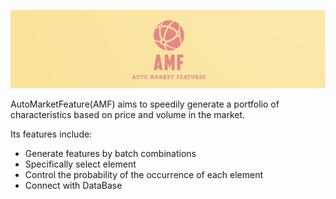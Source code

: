 ![Screen Shot 2020-10-21 at 11.52.17 AM](https://github.com/goosemayor/AutoMarketFeature/blob/main/Screen%20Shot%202020-10-21%20at%2011.52.17%20AM-3252454.png)

AutoMarketFeature(AMF)  aims to speedily generate a portfolio of characteristics based on price and volume in the market.

Its features include:

- Generate features by batch combinations
- Specifically select element
- Control the probability of the occurrence of each element
- Connect with DataBase



